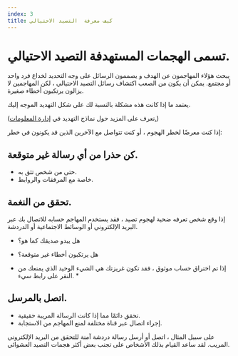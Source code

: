 ```yaml
---
index: 3
title: كيف معرفة  التصيد الاحتيالي
---
```

# تسمى الهجمات المستهدفة التصيد الاحتيالي.

يبحث هؤلاء المهاجمون عن الهدف و يصممون الرسائل على وجه التحديد لخداع فرد واحد أو مجتمع. يمكن أن يكون من الصعب اكتشاف رسائل التصيد الاحتيالي ، لكن المهاجمين لا يزالون يرتكبون أخطاء صغيرة.

يعتمد ما إذا كانت هذه مشكلة بالنسبة لك على شكل التهديد الموجه إليك.

(تعرف على المزيد حول نماذج التهديد في [إدارة المعلومات.](umbrella://information/managing-information))

إذا كنت معرضًا لخطر الهجوم ، أو كنت تتواصل مع الآخرين الذين قد يكونون في خطر:

## كن حذرا من أي رسالة غير متوقعة.

*   حتى من شخص تثق به.
*   خاصة مع المرفقات والروابط.

## تحقق من النغمة.

إذا وقع شخص تعرفه ضحية لهجوم تصيد ، فقد يستخدم المهاجم حسابه للاتصال بك عبر البريد الإلكتروني أو الوسائط الاجتماعية أو الدردشة.

* هل يبدو صديقك كما هو؟
* هل يرتكبون أخطاء غير متوقعة؟

* إذا تم اختراق حساب موثوق ، فقد تكون غريزتك هي الشيء الوحيد الذي يمنعك من النقر على رابط سيء. *

## اتصل بالمرسل.

*   تحقق دائمًا مما إذا كانت الرسالة المريبة حقيقية.
*   إجراء اتصال عبر قناة مختلفة لمنع المهاجم من الاستجابة.

على سبيل المثال ، اتصل أو أرسل رسالة دردشة آمنة للتحقق من البريد الإلكتروني المريب. لقد ساعد القيام بذلك الأشخاص على تجنب بعض أكثر هجمات التصيد العشوائي.
